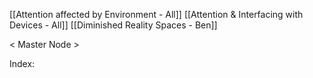 [[Attention affected by Environment - All]]
[[Attention & Interfacing with Devices - All]]
[[Diminished Reality Spaces - Ben]]

< Master Node >

Index:

	
